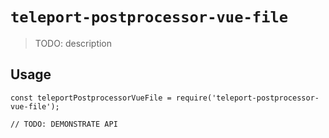 # `teleport-postprocessor-vue-file`

> TODO: description

## Usage

```
const teleportPostprocessorVueFile = require('teleport-postprocessor-vue-file');

// TODO: DEMONSTRATE API
```
